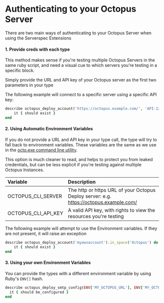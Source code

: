 # Authenticating to your Octopus Server

There are two main ways of authenticating to your Octopus Server when using the Serverspec Extensions

#### 1. Provide creds with each type

This method makes sense if you're testing multiple Octopus Servers in the same ruby script, and need a visual cue to which servers you're testing in a specific block.
 
Simply provide the URL and API key of your Octopus server as the first two parameters in your type

The following example will connect to a specific server using a specific API key:

```ruby
describe octopus_deploy_account('https://octopus.example.com/', 'API-1234ABCDE5678FGHI', 'myawsaccount').in_space('Octopus') do
    it { should exist }
end
``` 

#### 2. Using Automatic Environment Variables

If you do not provide a URL and API key in your type call, the type will try to fall back to environment variables. These variables are the same as we use in the [octo.exe command line utility](https://octopus.com/docs/octopus-rest-api/octo.exe-command-line).

This option is much cleaner to read, and helps to protect you from leaked credentials, but can be less explicit if you're testing against multiple Octopus Instances.

| Variable              | Description                                                                        |
|:----------------------|:-----------------------------------------------------------------------------------|
| OCTOPUS_CLI_SERVER    | The http or https URL of your Octopus Deploy server: e.g. https://octopus.example.com/  |
| OCTOPUS_CLI_API_KEY   | A valid API key, with rights to view the resources you're testing                  |

The following example will attempt to use the Environment variables. If they are not present, it will raise an exception

```ruby
describe octopus_deploy_account('myawsaccount').in_space('Octopus') do
    it { should exist }
end
``` 

#### 3. Using your own Environment Variables
You can provide the types with a different environment variable by using Ruby's `ENV[]` hash. 

```ruby
describe octopus_deploy_smtp_config(ENV['MY_OCTOPUS_URL'], ENV['MY_OCTOPUS_API_KEY']) do
  it { should be_configured }
end
```
